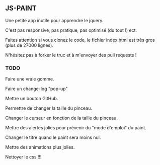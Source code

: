 ## JS-PAINT

Une petite app inutile pour apprendre le jquery.

C'est pas responsive, pas pratique, pas optimisé (du tout !) ect.

Faites attention si vous clonez le code, le fichier index.html est très gros (plus de 27000 lignes).

N'hésitez pas à forker le truc et à m'envoyer des pull requests !

### TODO

Faire une vraie gomme.

Faire un change-log "pop-up"

Mettre un bouton GitHub.

Permettre de changer la taille du pinceau.

Changer le curseur en fonction de la taille du pinceau.

Mettre des alertes jolies pour prévenir du "mode d'emploi" du paint.

Changer le titre quand le paint sera moins nul.

Mettre des animations plus jolies.

Nettoyer le css !!!